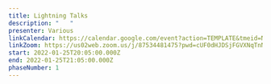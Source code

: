 ```yaml
---
title: Lightning Talks
description: "   "
presenter: Various
linkCalendar: https://calendar.google.com/event?action=TEMPLATE&tmeid=NGhzdnFtNTRwZzFucjFqam00dWRrbWNkdTMgbGVzeWFAZW52aXNpb25tYW5hZ2VtZW50LmNvbQ&tmsrc=lesya%40envisionmanagement.com
linkZoom: https://us02web.zoom.us/j/87534481475?pwd=cUF0dHJDSjFGVXNqTnNiNm9HSC9NUT09
start: 2022-01-25T20:05:00.000Z
end: 2022-01-25T21:05:00.000Z
phaseNumber: 1
---
```

